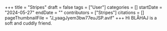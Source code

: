 +++
title = "Stripes"
draft = false
tags = ["User"]
categories = []
startDate = "2024-05-27"
endDate = ""
contributors = ["Stripes"]
citations = []
pageThumbnailFile = "J_yaagJyem3bw77euJSP.avif"
+++
Hi
BLÅHAJ is a soft and cuddly friend.
